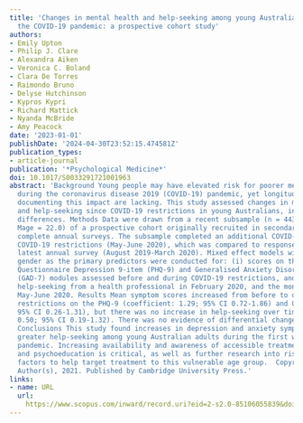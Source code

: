 ```yaml
---
title: 'Changes in mental health and help-seeking among young Australian adults during
  the COVID-19 pandemic: a prospective cohort study'
authors:
- Emily Upton
- Philip J. Clare
- Alexandra Aiken
- Veronica C. Boland
- Clara De Torres
- Raimondo Bruno
- Delyse Hutchinson
- Kypros Kypri
- Richard Mattick
- Nyanda McBride
- Amy Peacock
date: '2023-01-01'
publishDate: '2024-04-30T23:52:15.474581Z'
publication_types:
- article-journal
publication: '*Psychological Medicine*'
doi: 10.1017/S0033291721001963
abstract: 'Background Young people may have elevated risk for poorer mental health
  during the coronavirus disease 2019 (COVID-19) pandemic, yet longitudinal studies
  documenting this impact are lacking. This study assessed changes in mental health
  and help-seeking since COVID-19 restrictions in young Australians, including gender
  differences. Methods Data were drawn from a recent subsample (n = 443; 60% female;
  Mage = 22.0) of a prospective cohort originally recruited in secondary school to
  complete annual surveys. The subsample completed an additional COVID-19 survey during
  COVID-19 restrictions (May-June 2020), which was compared to responses from their
  latest annual survey (August 2019-March 2020). Mixed effect models with time and
  gender as the primary predictors were conducted for: (i) scores on the Patient Health
  Questionnaire Depression 9-item (PHQ-9) and Generalised Anxiety Disorder 7-item
  (GAD-7) modules assessed before and during COVID-19 restrictions, and (ii) self-reported
  help-seeking from a health professional in February 2020, and the month preceding
  May-June 2020. Results Mean symptom scores increased from before to during COVID-19
  restrictions on the PHQ-9 (coefficient: 1.29; 95% CI 0.72-1.86) and GAD-7 (0.78;
  95% CI 0.26-1.31), but there was no increase in help-seeking over time (odds ratio
  0.50; 95% CI 0.19-1.32). There was no evidence of differential changes by gender.
  Conclusions This study found increases in depression and anxiety symptoms but not
  greater help-seeking among young Australian adults during the first wave of the
  pandemic. Increasing availability and awareness of accessible treatment options
  and psychoeducation is critical, as well as further research into risk and protective
  factors to help target treatment to this vulnerable age group.  Copyright © The
  Author(s), 2021. Published by Cambridge University Press.'
links:
- name: URL
  url: 
    https://www.scopus.com/inward/record.uri?eid=2-s2.0-85106055839&doi=10.1017%2fS0033291721001963&partnerID=40&md5=722fccad84ed8f09c6ca9b71ca2d43f2
---
```

